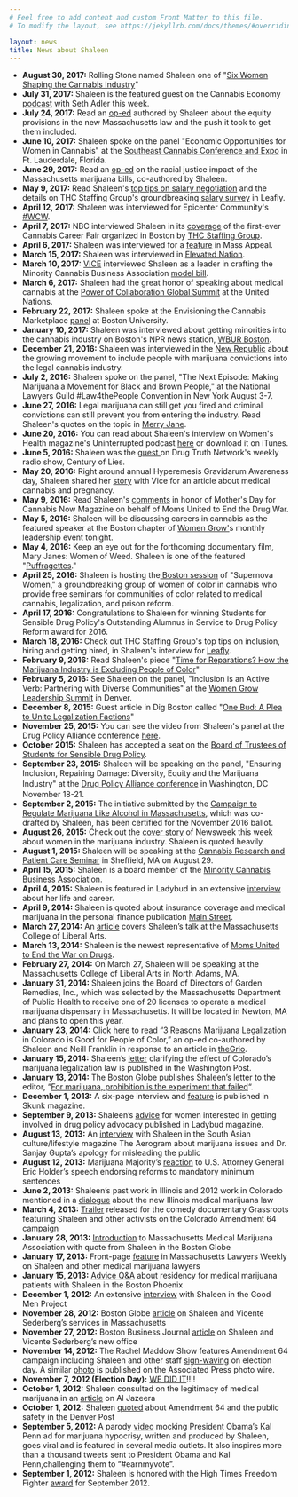 ```yaml
---
# Feel free to add content and custom Front Matter to this file.
# To modify the layout, see https://jekyllrb.com/docs/themes/#overriding-theme-defaults

layout: news
title: News about Shaleen
---
```

<ul>
<li><b>August 30, 2017:</b> Rolling Stone named Shaleen one of "<a href="http://www.rollingstone.com/culture/lists/weed-warriors-women-shaping-pot-industry-w500508/shaleen-title-w500510">Six Women Shaping the Cannabis Industry</a>"</li>
<li><b>July 31, 2017:</b> Shaleen is the featured guest on the Cannabis Economy <a href="https://twitter.com/canneconomy/status/892083767241830401">podcast</a> with Seth Adler this week.</li>
<li><b>July 24, 2017:</b> Read an <a href="https://www.leafly.com/news/politics/activists-turned-bad-massachusetts-bill-great-law">op-ed</a> authored by Shaleen about the equity provisions in the new Massachusetts law and the push it took to get them included.</li>
<li><b>June 10, 2017:</b> Shaleen spoke on the panel "Economic Opportunities for Women in Cannabis" at the <a href="https://seccexpo.com/">Southeast Cannabis Conference and Expo</a> in Ft. Lauderdale, Florida. </li>
<li><b>June 29, 2017:</b> Read an <a href="https://commonwealthmagazine.org/politics/marijuana-law-must-address-race-impact-of-war-on-drugs/">op-ed</a> on the racial justice impact of the Massachusetts marijuana bills, co-authored by Shaleen. </li>
<li><b>May 9, 2017:</b> Read Shaleen's <a href="https://www.leafly.com/news/industry/negotiate-better-salary-take-job">top tips on salary negotiation</a> and the details on THC Staffing Group's groundbreaking <a href="http://www.thcstaffinggroup.com/salary">salary survey</a> in Leafly.</li>
<li><b>April 12, 2017:</b> Shaleen was interviewed for Epicenter Community's <a href="https://medium.com/epicenter-community/wcw-shaleen-title-5582246a09f3">#WCW</a>.</li>
<li><b>April 7, 2017:</b> NBC interviewed Shaleen in its <a href="http://www.nbcboston.com/on-air/as-seen-on/WEB-Audrey-Cannabis-Career-Fair_NECN-418589873.html">coverage</a> of the first-ever Cannabis Career Fair organized in Boston by <a href="thcstaffinggroup.com">THC Staffing Group</a>.</li>
<li><b>April 6, 2017:</b> Shaleen was interviewed for a <a href="https://massappeal.com/hey-youre-cool-shaleen/">feature</a> in Mass Appeal.</li>
<li><b>March 15, 2017:</b> Shaleen was interviewed in <a href="http://elevatednation.com/minority-cannabis-business-association-offers-model-legalization-bill/">Elevated Nation</a>.</li>
<li><b>March 10, 2017:</b> <a href="https://news.vice.com/story/heres-the-plan-to-make-legal-weed-lucrative-for-more-than-just-white-people">VICE</a> interviewed Shaleen as a leader in crafting the Minority Cannabis Business Association <a href="minoritycannabis.org/model-bill.html">model bill</a>.</li>
<li><b>March 6, 2017:</b> Shaleen had the great honor of speaking about medical cannabis at the <a href="http://www.impactleadership21.com/power-of-collaboration.html">Power of Collaboration Global Summit</a> at the United Nations.</li>
<li><b>February 22, 2017:</b> Shaleen spoke at the Envisioning the Cannabis Marketplace <a href="https://www.eventbrite.com/e/panel-discussion-beyond-stigma-envisioning-the-cannabis-marketplace-registration-31890315793?aff=erellivmlt">panel</a> at Boston University.</li>
<li><b>January 10, 2017:</b> Shaleen was interviewed about getting minorities into the cannabis industry on Boston's NPR news station, <a href="http://www.wbur.org/radioboston/2017/01/10/minority-entrepreneurs-marijuana">WBUR Boston</a>.</li>
<li><b>December 21, 2016:</b> Shaleen was interviewed in the <a href="https://newrepublic.com/article/139443/growing-movement-marijuana-amnesty">New Republic</a> about the growing movement to include people with marijuana convictions into the legal cannabis industry.</li>
<li><b>July 2, 2016:</b> Shaleen spoke on the panel, "The Next Episode: Making Marijuana a Movement for Black and Brown People," at the National Lawyers Guild #Law4thePeople Convention in New York August 3-7.</li>
<li><b>June 27, 2016:</b> Legal marijuana can still get you fired and criminal convictions can still prevent you from entering the industry. Read Shaleen's quotes on the topic in <a href="https://www.merryjane.com/news/legal-weed-can-still-get-you-fired">Merry Jane</a>.</li>
<li><b>June 20, 2016:</b> You can read about Shaleen's interview on Women's Health magazine's Uninterrupted podcast <a href="http://www.womenshealthmag.com/life/uninterrupted-shaleen-title">here</a> or download it on iTunes. </li>
<li><b>June 5, 2016:</b> Shaleen was the <a href="http://www.drugtruth.net/cms/node/5852">guest </a>on Drug Truth Network's weekly radio show, Century of Lies.</li>
<li><b>May 20, 2016:</b> Right around annual Hyperemesis Gravidarum Awareness day, Shaleen shared her <a href="http://motherboard.vice.com/read/marijuana-pregnant-women-torri-metz">story</a> with Vice for an article about medical cannabis and pregnancy.</li>
<li><b>May 9, 2016:</b> Read Shaleen's <a href="http://cannabisnowmagazine.com/current-events/moms-uniting-end-war-drugs">comments</a> in honor of Mother's Day for Cannabis Now Magazine on behalf of Moms United to End the Drug War.</li>
<li><b>May 5, 2016:</b> Shaleen will be discussing careers in cannabis as the featured speaker at the Boston chapter of <a href="womengrow.com">Women Grow'</a>s monthly leadership event tonight. </li>
<li><b>May 4, 2016:</b> Keep an eye out for the forthcoming documentary film, Mary Janes: Women of Weed. Shaleen is one of the featured "<a href="http://maryjanesfilm.com/shaleen-title-co-founder-of-thc-staffing-group/">Puffragettes</a>."</li>
<li><b>April 25, 2016:</b> Shaleen is hosting the<a href="https://www.eventbrite.com/e/shades-of-green-the-national-state-of-cannabis-for-people-of-color-tickets-24334800042"> Boston session</a> of "Supernova Women," a groundbreaking group of women of color in cannabis who provide free seminars for communities of color related to medical cannabis, legalization, and prison reform.</li>
<li><b>April 17, 2016:</b> Congratulations to Shaleen for winning Students for Sensible Drug Policy's Outstanding Alumnus in Service to Drug Policy Reform award for 2016.</li>
<li><b>March 18, 2016:</b> Check out THC Staffing Group's top tips on inclusion, hiring and getting hired, in Shaleen's interview for <a href="https://www.leafly.com/news/industry/a-top-cannabis-recruiter-on-hiring-and-getting-hired-in-the-canna">Leafly</a>.</li>
<li><b>February 9, 2016:</b> Read Shaleen's piece "<a href="Time for Reparations? How the Marijuana Industry Is Excluding People of Color">Time for Reparations? How the Marijuana Industry is Excluding People of Color</a>"</li>
<li><b>February 5, 2016:</b> See Shaleen on the panel, "Inclusion is an Active Verb: Partnering with Diverse Communities" at the <a href="http://womengrow.com/2016-women-grow-conference/">Women Grow Leadership Summit</a> in Denver.</li>
<li><b>December 8, 2015:</b> Guest article in Dig Boston called "<a href="https://digboston.com/one-bud-a-plea-to-unite-legalization-factions/">One Bud: A Plea to Unite Legalization Factions</a>"</li>
<li><b>November 25, 2015:</b> You can see the video from Shaleen's panel at the Drug Policy Alliance conference <a href="https://www.youtube.com/watch?v=Ek-WMrjv0Qk&amp;feature=youtu.be">here</a>.</li>
<li><b>October 2015:</b> Shaleen has accepted a seat on the <a href="http://ssdp.org/about/board/">Board of Trustees of Students for Sensible Drug Policy</a>. </li>
<li><b>September 23, 2015:</b> Shaleen will be speaking on the panel, "Ensuring Inclusion, Repairing Damage: Diversity, Equity and the Marijuana Industry" at the <a style="line-height: 1.5em;" href="http://www.reformconference.org/program/educational-program">Drug Policy Alliance conference</a> in Washington, DC November 18-21.</li>
<li><b>September 2, 2015:</b> The initiative submitted by the <a href="regulatemassachusetts.org">Campaign to Regulate Marijuana Like Alcohol in Massachusetts</a>, which was co-drafted by Shaleen, has been certified for the November 2016 ballot.</li>
<li><b>August 26, 2015:</b> Check out the <a href="http://www.newsweek.com/2015/08/28/women-weed-how-legal-marijuana-could-be-first-billion-dollar-industry-not-364249.html?utm_source=Women+Grow+Newsletter&amp;utm_campaign=15e2fabc9a-Newsletter_8_25_20158_24_2015&amp;utm_medium=email&amp;utm_term=0_e632ba8fc8-15e2fabc9a-195552725&amp;mc_cid=15e2fabc9a&amp;mc_eid=ebd9915024">cover story</a> of Newsweek this week about women in the marijuana industry. Shaleen is quoted heavily.</li>
<li><b>August 1, 2015:</b> Shaleen will be speaking at the <a href="http://www.eventbrite.com/e/cannabis-research-and-patient-care-seminar-tickets-16966239479">Cannabis Research and Patient Care Seminar</a> in Sheffield, MA on August 29.</li>
<li><b>April 15, 2015:</b> Shaleen is a board member of the <a href="http://minoritycannabis.org/">Minority Cannabis Business Association</a>.</li>
<li><b>April 4, 2015:</b> Shaleen is featured in Ladybud in an extensive <a href="http://www.ladybud.com/2015/04/14/lady-business-shaleen-title-of-thc-staffing/">interview</a> about her life and career.</li>
<li><b>April 9, 2014:</b> Shaleen is quoted about insurance coverage and medical marijuana in the personal finance publication <a href="http://www.mainstreet.com/article/moneyinvesting/insurance/what-obamacare-wont-change-no-coverage-medicinal-marijuana?page=2" target="_blank">Main Street</a>.</li>
<li><b>March 27, 2014:</b> An <a href="http://www.theonlinebeacon.com/ssdp-presents-winning-war-drugs/" target="_blank">article</a> covers Shaleen’s talk at the Massachusetts College of Liberal Arts.</li>
<li><b>March 13, 2014:</b> Shaleen is the newest representative of <a href="http://momsunited.net/" target="_blank">Moms United to End the War on Drugs</a>.</li>
<li><b>February 27, 2014:</b> On March 27, Shaleen will be speaking at the Massachusetts College of Liberal Arts in North Adams, MA.</li>
<li><b>January 31, 2014:</b> Shaleen joins the Board of Directors of Garden Remedies, Inc., which was selected by the Massachusetts Department of Public Health to receive one of 20 licenses to operate a medical marijuana dispensary in Massachusetts. It will be located in Newton, MA and plans to open this year. </li>
<li><b>January 23, 2014:</b> Click <a href="http://www.huffingtonpost.com/neill-franklin/marijuana-legalization-race-racism-minorities_b_4651456.html" target="_blank">here</a> to read “3 Reasons Marijuana Legalization in Colorado is Good for People of Color,” an op-ed co-authored by Shaleen and Neill Franklin in response to an article in <a href="http://thegrio.com/" target="_blank">theGrio</a>.</li>
<li><b>January 15, 2014:</b> Shaleen’s <a href="http://www.washingtonpost.com/opinions/smoking-out-the-meaning-in-colorados-marijuana-law/2014/01/15/9549a020-7d30-11e3-97d3-b9925ce2c57b_story.html" target="_blank">letter</a> clarifying the effect of Colorado’s marijuana legalization law is published in the Washington Post.</li>
<li><b>January 13, 2014:</b> The Boston Globe publishes Shaleen’s letter to the editor, “<a href="http://www.bostonglobe.com/opinion/editorials/2014/01/13/for-marijuana-prohibition-experiment-that-failed/jI8D8njNpPbOfw5PzzniGK/story.html" target="_blank">For marijuana, prohibition is the experiment that failed</a>“.</li>
<li><b>December 1, 2013:</b> A six-page interview and <a href="http://massmedicalmarijuana.com/assets/Skunk-article-final-version.pdf" target="_blank">feature</a> is published in Skunk magazine.</li>
<li><b>September 9, 2013:</b> Shaleen’s <a href="http://www.ladybud.com/2013/09/09/lean-whichever-way-you-want-women-are-the-key-to-drug-policy-wins/" target="_blank">advice</a> for women interested in getting involved in drug policy advocacy published in Ladybud magazine.</li>
<li><b>August 13, 2013:</b> An <a href="http://theaerogram.com/a-medical-marijuana-activist-shares-her-thoughts-on-sanjay-guptas-change-of-heart/" target="_blank">interview</a> with Shaleen in the South Asian culture/lifestyle magazine The Aerogram about marijuana issues and Dr. Sanjay Gupta’s apology for misleading the public</li>
<li><b>August 12, 2013:</b> Marijuana Majority’s <a href="http://marijuana-majority.com.s133485.gridserver.com/reaction-to-attorney-general-eric-holders-drug-reform-proposals/" target="_blank">reaction</a> to U.S. Attorney General Eric Holder’s speech endorsing reforms to mandatory minimum sentences</li>
<li><b>June 2, 2013:</b> Shaleen’s past work in Illinois and 2012 work in Colorado mentioned in a <a href="http://www.thecompassionchronicles.com/2013/06/02/dialoguing-with-danielle-schumacher-cannabising-politics-the-present-now-part-2-of-3/" target="_blank">dialogue</a> about the new Illinois medical marijuana law</li>
<li><b>March 4, 2013:</b> <a href="http://vimeo.com/57079744" target="_blank">Trailer</a> released for the comedy documentary Grassroots featuring Shaleen and other activists on the Colorado Amendment 64 campaign</li>
<li><b>January 28, 2013:</b> <a href="http://bostonherald.com/business/business_markets/2013/01/medical_marijuana_trade_group_formed_massachusetts" target="_blank">Introduction</a> to Massachusetts Medical Marijuana Association with quote from Shaleen in the Boston Globe</li>
<li><b>January 17, 2013:</b> Front-page <a href="http://masslawyersweekly.com/2013/01/17/getting-into-the-weeds/" target="_blank">feature</a> in Massachusetts Lawyers Weekly on Shaleen and other medical marijuana lawyers</li>
<li><b>January 15, 2013:</b> <a href="http://thephoenix.com/boston/news/150225-california-pot-rx-legal-in-ma/" target="_blank">Advice Q&amp;A</a> about residency for medical marijuana patients with Shaleen in the Boston Phoenix</li>
<li><b>December 1, 2012:</b> An extensive <a href="http://goodmenproject.com/featured-content/are-you-in-the-marijuana-majority/" target="_blank">interview</a> with Shaleen in the Good Men Project</li>
<li><b>November 28, 2012:</b> Boston Globe <a href="http://www.boston.com/businessupdates/2012/11/27/lawyers-offer-lessons-how-open-medical-marijuana-dispensary-massachusetts/GsVtVdM0fQcQ8L0tbmXnSN/story.html" target="_blank">article</a> on Shaleen and Vicente Sederberg’s services in Massachusetts</li>
<li><b>November 27, 2012:</b> Boston Business Journal <a href="http://www.bizjournals.com/boston/news/2012/11/27/law-firm-opens-boston-office-to-handle.html" target="_blank">article</a> on Shaleen and Vicente Sederberg’s new office</li>
<li><b>November 14, 2012:</b> The Rachel Maddow Show features Amendment 64 campaign including Shaleen and other staff <a href="https://fbcdn-sphotos-h-a.akamaihd.net/hphotos-ak-prn1/536565_10102034095388350_1320581475_n.jpg" target="_blank">sign-waving</a> on election day. A similar <a href="https://sphotos-a.xx.fbcdn.net/hphotos-frc3/p480x480/405131_10100416990305024_76330962_n.jpg" target="_blank">photo</a> is published on the Associated Press photo wire.</li>
<li><b>November 7, 2012 (Election Day):</b> <a href="http://www.regulatemarijuana.org/news/colorado-makes-history-64-wins" target="_blank">WE DID IT</a>!!!!</li>
<li><b>October 1, 2012:</b> Shaleen consulted on the legitimacy of medical marijuana in an <a href="http://www.aljazeera.com/indepth/opinion/2012/09/2012930132459654172.html?fb_action_ids=10101925936848930&amp;fb_action_types=og.recommends&amp;fb_source=aggregation&amp;fb_aggregation_id=288381481237582" target="_blank">article</a> on Al Jazeera</li>
<li><b>October 1, 2012:</b> Shaleen <a href="http://www.denverpost.com/recommended/ci_21668627">quoted</a> about Amendment 64 and the public safety in the Denver Post</li>
<li><b>September 5, 2012:</b> A parody <a href="http://www.huffingtonpost.com/2012/09/05/kal-penn-obama-ad-parody_n_1858707.html">video</a> mocking President Obama’s Kal Penn ad for marijuana hypocrisy, written and produced by Shaleen, goes viral and is featured in several media outlets. It also inspires more than a thousand tweets sent to President Obama and Kal Penn,challenging them to “#earnmyvote”.</li>
<li><b>September 1, 2012:</b> Shaleen is honored with the High Times Freedom Fighter <a href="https://sphotos-a.xx.fbcdn.net/hphotos-ash4/p480x480/482144_10101740923741680_1881303597_n.jpg">award</a> for September 2012.</li>
</ul>